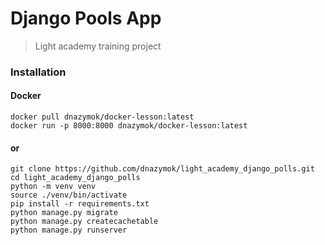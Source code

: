 # Django Pools App

> Light academy training project

### Installation
#### Docker

```
docker pull dnazymok/docker-lesson:latest
docker run -p 8000:8000 dnazymok/docker-lesson:latest
```

#### or

```
git clone https://github.com/dnazymok/light_academy_django_polls.git
cd light_academy_django_polls
python -m venv venv
source ./venv/bin/activate
pip install -r requirements.txt
python manage.py migrate
python manage.py createcachetable 
python manage.py runserver
```